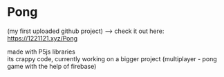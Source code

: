 # Pong

(my first uploaded github project) --> check it out here: https://1221121.xyz/Pong

made with P5js libraries \
its crappy code, currently working on a bigger project (multiplayer - pong game with the help of firebase)

